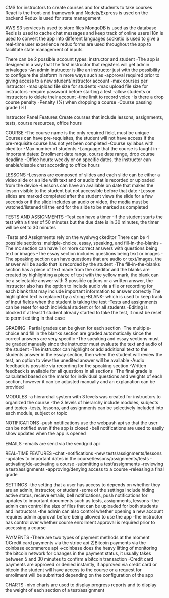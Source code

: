 CMS for instructors to create courses and for students to take courses
React is the front-end framework and Nodejs/Express is used on the backend
Redux is used for state management

AWS S3 services is used to store files
MongoDB is used as the database
Redis is used to cache chat messages and keep track of online users
i18n is used to convert the app into different languages
socketio is used to give a real-time user experience
redux forms are used throughout the app to facilitate state
management of inputs

There can be 2 possible account types: instructor and student
-The app is designed in a way that the first instructor that registers will get admin privaleges
-An admin instructor is like an instructor just with the possibility to configure the platform
in more ways such as
-approval required prior to giving access to a new student/instructor account
-max courses per instructor
-max upload file size for students
-max upload file size for instructors
-require password before starting a test
-allow students or instructors to delete their account
-time limit to record voice
-Is there a drop course penalty
-Penalty (%) when dropping a course
-Course passing grade (%)

Instructor Panel Features
Create courses that include lessons, assignments, tests, course resources, office hours

COURSE
-The course name is the only required field, must be unique
-Courses can have pre-requisites, the student will not have access if the pre-requisite course
has not yet been completed
-Course syllabus with ckeditor
-Max number of students
-Language that the course is taught in
-Important dates: Enrollment date range, course date range, drop course deadline
-Office hours: weekly or on specific dates, the instructor can enable/disable chat
according to office hours

LESSONS
-Lessons are composed of slides and each slide can be either a video slide or a slide with text and or audio
that is recorded or uploaded from the device
-Lessons can have an available on date that makes the lesson visible to the student but not accessible before
that date
-Lesson slides are marked completed after the student views the slide for a few seconds or if the slide includes an audio
or video, the media must be watched/listened till the end for the slide to be marked as completed

TESTS AND ASSIGNMENTS
-Test can have a timer
-If the student starts the test with a timer of 50 minutes but the due date is in 30 minutes, the
timer will be set to 30 minutes 

-Tests and Assignments rely on the wysiwyg ckeditor
There can be 4 possible sections: multiple-choice, essay, speaking, and fill-in-the-blanks
-The mc section can have 1 or more correct answers with questions being text or images
-The essay section includes questions being text or images
-The speaking section can have questions that are audio or text/images, the answer will be audio
that is recorded by the student
-The fill-in-the-blanks section has a piece of text made from the ckeditor and the blanks are created
by highlighting a piece of text with the yellow mark, the blank can be a selectable answer with 3 possible
options or a written answer, the instructor also has the option to include audio via a file or recording
for each blank that may include important information to answer correctly
The highlighted text is replaced by a string -BLANK- which is used to keep track of input fields when
the student is taking the test
-Tests and assignments can be reset for each individual student or for all students
-Editing is blocked if at least 1 student already started to take the test, it must be reset to permit
editing in that case

GRADING
-Partial grades can be given for each section
-The multiple-choice and fill in the blanks section are graded automatically since the correct answers
are very specific
-The speaking and essay sections must be graded manually since the instructor must evaluate the text and
audio of the student
-The instructor can highlight or add additional text to the students answer in the essay section, then
when the student will review the test, an option to view the unedited answer will be available
-Audio feedback is possible via recording for the speaking section
-Written feedback is available for all questions in all sections
-The final grade is calculated based on the marks for individual questions and weights of each section,
however it can be adjusted manually and an explanation can be provided

MODULES
-a hierarchal system with 3 levels was created for instructors to organized the course
-the 3 levels of hierarchy include modules, subjects and topics
-tests, lessons, and assignments can be selectively included into each module, subject or topic

NOTIFICATIONS
-push notifications use the webpush api so that the user can be notified even if the app is closed
-bell notifications are used to easily show updates when the app is opened

EMAILS
-emails are send via the sendgrid api

REAL-TIME FEATURES
-chat
-notifications
-new tests/assignments/lessons
-updates to important dates in the course/lessons/assignments/tests
-activating/de-activating a course
-submitting a test/assignments
-reviewing a test/assignments
-approving/denying access to a course
-releasing a final grade

SETTINGS
-the setting that a user has access to depends on whether they are an admin,
instructor, or student
-some of the settings include hiding active status, recieve emails, bell notifications,
push notifications for updates to important documents such as tests, assignments, lessons
-the admin can control the size of files that can be uploaded for both students and instructors
-the admin can also control whether opening a new account requires admin approval before being
allowed to use the app
-the instructor has control over whether course enrollment approval is required prior to accessing
a course

PAYMENTS
-There are two types of payment methods at the moment
 1)Credit card payments via the stripe api
 2)Bitcoin payments via the coinbase ecommerce api
    ->coinbase does the heavy lifting of monitoring the bitcoin
      network for changes in the payment status, it usually takes
      between 5 and 30 minutes to confirm a bitcoin transaction
-Credit card payments are approved or denied instantly, if approved via
credit card or bitcoin the student will have access to the course or a 
request for enrollment will be submitted depending on the configuration of the app

CHARTS
-nivo charts are used to display progress reports and to display the weight of each
section of a test/assignment